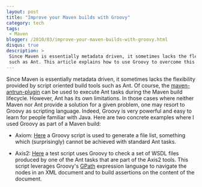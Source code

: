 ```yaml
---
layout: post
title: "Improve your Maven builds with Groovy"
category: tech
tags:
 - Maven
blogger: /2010/03/improve-your-maven-builds-with-groovy.html
disqus: true
description: >
 Since Maven is essentially metadata driven, it sometimes lacks the flexibility provided by script oriented build tools
 such as Ant. This article explains how to use Groovy to overcome this limitation.
---
```


Since Maven is essentially metadata driven, it sometimes lacks the flexibility provided by script oriented build tools such as Ant.
Of course, the [maven-antrun-plugin][1] can be used to execute Ant tasks during the Maven build lifecycle. However, Ant has its own
limitations. In those cases where neither Maven nor Ant provide a solution for a given problem, one may resort to Groovy as
scripting language. Indeed, Groovy is very powerful and easy to learn for people familiar with Java. Here are two concrete examples
where I used Groovy as part of a Maven build:

* Axiom: [Here][2] a Groovy script is used to generate a file list, something which (surprisingly) cannot be achieved with standard
  Ant tasks.

* Axis2: [Here][3] a test script uses Groovy to check a set of WSDL files produced by one of the Ant tasks that are part of the
  Axis2 tools. This script leverages Groovy's [GPath][4] expression language to navigate the nodes in an XML document and to build
  assertions on the content of the document.

[1]: http://maven.apache.org/plugins/maven-antrun-plugin/
[2]: http://svn.apache.org/repos/asf/webservices/commons/trunk/modules/axiom/modules/axiom-api/pom.xml
[3]: http://svn.apache.org/repos/asf/axis/axis2/java/core/trunk/modules/tool/axis2-ant-plugin/pom.xml
[4]: http://groovy.codehaus.org/GPath